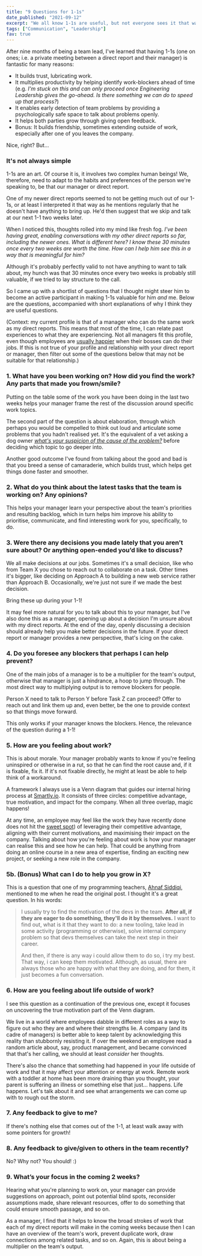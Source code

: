```yaml
---
title: "9 Questions for 1-1s"
date_published: "2021-09-12"
excerpt: "We all know 1-1s are useful, but not everyone sees it that way. Here is a list of 9 questions that may help guide and make your next 1-1 more useful."
tags: ["Communication", "Leadership"]
fav: true
---
```


After nine months of being a team lead, I've learned that having 1-1s (one on ones; i.e. a private meeting between a direct report and their manager) is fantastic for many reasons:
- It builds trust, lubricating work.
- It multiplies productivity by helping identify work-blockers ahead of time (e.g. *I'm stuck on this and can only proceed once Engineering Leadership gives the go-ahead. Is there something we can do to speed up that process?*)
- It enables early detection of team problems by providing a psychologically safe space to talk about problems openly.
- It helps both parties grow through giving open feedback.
- Bonus: It builds friendship, sometimes extending outside of work, especially after one of you leaves the company.

Nice, right? But...

### It's not always simple

1-1s are an art. Of course it is, it involves two complex human beings! We, therefore, need to adapt to the habits and preferences of the person we're speaking to, be that our manager or direct report.

One of my newer direct reports seemed to not be getting much out of our 1-1s, or at least I interpreted it that way as he mentions regularly that he doesn't have anything to bring up. He'd then suggest that we skip and talk at our next 1-1 two weeks later. 

When I noticed this, thoughts rolled into my mind like fresh fog. *I've been having great, enabling conversations with my other direct reports so far, including the newer ones. What is different here? I know these 30 minutes once every two weeks are worth the time. How can I help him see this in a way that is meaningful for him?*

Although it's probably perfectly valid to not have anything to want to talk about, my hunch was that 30 minutes once every two weeks is probably still valuable, if we tried to lay structure to the call.

So I came up with a shortlist of questions that I thought might steer him to become an active participant in making 1-1s valuable for him *and* me. Below are the questions, accompanied with short explanations of why I think they are useful questions.

(Context: my current profile is that of a manager who can do the same work as my direct reports. This means that most of the time, I can relate past experiences to what they are experiencing. Not all managers fit this profile, even though employees are [usually happier](https://hbr.org/2016/12/if-your-boss-could-do-your-job-youre-more-likely-to-be-happy-at-work) when their bosses can do their jobs. If this is not true of your profile and relationship with your direct report or manager, then filter out some of the questions below that may not be suitable for that relationship.)

### 1. What have you been working on? How did you find the work? Any parts that made you frown/smile? 

Putting on the table some of the work you have been doing in the last two weeks helps your manager frame the rest of the discussion around specific work topics. 

The second part of the question is about elaboration, through which perhaps you would be compelled to think out loud and articulate some problems that you hadn't realised yet. It's the equivalent of a vet asking a dog owner *[what's your suspicion of the cause of the problem?](/2021-08-15-what-is-your-suspicion/)* before deciding which topic to go deeper into.

Another good outcome I've found from talking about the good and bad is that you breed a sense of camaraderie, which builds trust, which helps get things done faster and smoother.

### 2. What do you think about the latest tasks that the team is working on? Any opinions?

This helps your manager learn your perspective about the team's priorities and resulting backlog, which in turn helps him improve his ability to prioritise, communicate, and find interesting work for you, specifically, to do.

### 3. Were there any decisions you made lately that you aren’t sure about? Or anything open-ended you’d like to discuss? 

We all make decisions at our jobs. Sometimes it's a small decision, like who from Team X you chose to reach out to collaborate on a task. Other times it's bigger, like deciding on Approach A to building a new web service rather than Approach B. Occasionally, we're just not sure if we made the best decision. 

Bring these up during your 1-1! 

It may feel more natural for you to talk about this to your manager, but I've also done this as a manager, opening up about a decision I'm unsure about with my direct reports. At the end of the day, openly discussing a decision should already help you make better decisions in the future. If your direct report or manager provides a new perspective, that's icing on the cake.

### 4. Do you foresee any blockers that perhaps I can help prevent? 

One of the main jobs of a manager is to be a multiplier for the team's output, otherwise that manager is just a hindrance, a hoop to jump through. The most direct way to multiplying output is to remove blockers for people. 

Person X need to talk to Person Y before Task Z can proceed? Offer to reach out and link them up and, even better, be the one to provide context so that things move forward.

This only works if your manager knows the blockers. Hence, the relevance of the question during a 1-1!

### 5. How are you feeling about work? 

This is about morale. Your manager probably wants to know if you're feeling uninspired or otherwise in a rut, so that he can find the root cause and, if it is fixable, fix it. If it's not fixable directly, he might at least be able to help think of a workaround.

A framework I always use is a Venn diagram that guides our internal hiring process at [Smartly.io](https://smartly.io). It consists of three circles: competitive advantage, true motivation, and impact for the company. When all three overlap, magic happens!

At any time, an employee may feel like the work they have recently done does not hit the [sweet spot](/2021-10-17-employment-sweet-spot/)) of leveraging their competitive advantage, aligning with their current motivations, and maximising their impact on the company. Talking about how you're feeling about work is how your manager can realise this and see how he can help. That could be anything from doing an online course in a new area of expertise, finding an exciting new project, or seeking a new role in the company.

### 5b. (Bonus) What can I do to help you grow in X?

This is a question that one of my programming teachers, [Ahnaf Siddiqi](https://www.linkedin.com/in/aporan/), mentioned to me when he read the original post. I thought it's a great question. In his words:

> I usually try to find the motivation of the devs in the team. **After all, if they are eager to do something, they'll do it by themselves.** I want to find out, what is it that they want to do: a new tooling, take lead in some activity (programming or otherwise), solve internal company problem so that devs themselves can take the next step in their career.
> 
> And then, if there is any way i could allow them to do so, i try my best. That way, i can keep them motivated. Although, as usual, there are always those who are happy with what they are doing, and for them, it just becomes a fun conversation.
### 6. How are you feeling about life outside of work? 

I see this question as a continuation of the previous one, except it focuses on uncovering the true motivation part of the Venn diagram. 

We live in a world where employees dabble in different roles as a way to figure out who they are and where their strengths lie. A company (and its cadre of managers) is better able to keep talent by acknowledging this reality than stubbornly resisting it. If over the weekend an employee read a random article about, say, product management, and became convinced that that's her calling, we should at least *consider* her thoughts.

There's also the chance that something had happened in your life outside of work and that it may affect your attention or energy at work. Remote work with a toddler at home has been more draining than you thought, your parent is suffering an illness or something else that just... happens. Life happens. Let's talk about it and see what arrangements we can come up with to rough out the storm.

### 7. Any feedback to give to me? 

If there's nothing else that comes out of the 1-1, at least walk away with some pointers for growth!

### 8. Any feedback to give/given to others in the team recently? 

No? Why not? You should! :)

### 9. What’s your focus in the coming 2 weeks?

Hearing what you're planning to work on, your manager can provide suggestions on approach, point out potential blind spots, reconsider assumptions made, share relevant resources, offer to do something that could ensure smooth passage, and so on.

As a manager, I find that it helps to know the broad strokes of work that each of my direct reports will make in the coming weeks because then I can have an overview of the team's work, prevent duplicate work, draw connections among related tasks, and so on. Again, this is about being a multiplier on the team's output.

